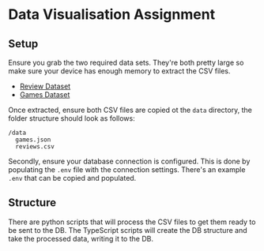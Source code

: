 # Data Visualisation Assignment

## Setup

Ensure you grab the two required data sets.  They're both pretty large so make sure your device has enough memory to extract the CSV files.  

- [Review Dataset](https://www.kaggle.com/datasets/kieranpoc/steam-reviews)
- [Games Dataset](https://www.kaggle.com/datasets/fronkongames/steam-games-dataset)

Once extracted, ensure both CSV files are copied ot the `data` directory, the folder structure should look as follows:

```
/data
  games.json
  reviews.csv
```

Secondly, ensure your database connection is configured.  This is done by populating the `.env` file with the connection settings.  There's an example `.env` that can be copied and populated.

## Structure

There are python scripts that will process the CSV files to get them ready to be sent to the DB.  The TypeScript scripts will create the DB structure and take the processed data, writing it to the DB.  


